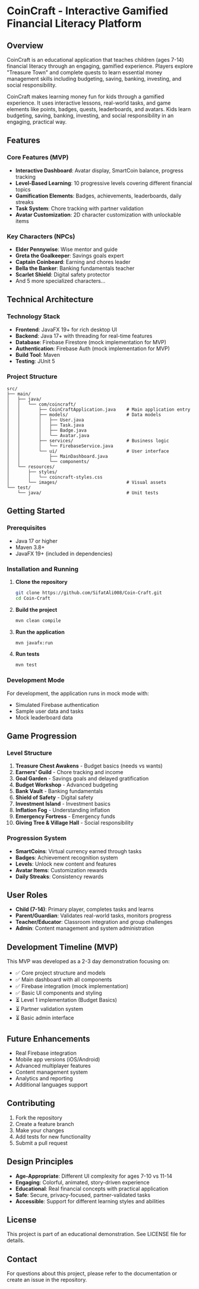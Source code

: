 # CoinCraft - Interactive Gamified Financial Literacy Platform

## Overview

CoinCraft is an educational application that teaches children (ages 7-14) financial literacy through an engaging, gamified experience. Players explore "Treasure Town" and complete quests to learn essential money management skills including budgeting, saving, banking, investing, and social responsibility.

CoinCraft makes learning money fun for kids through a gamified experience. It uses interactive lessons, real-world tasks, and game elements like points, badges, quests, leaderboards, and avatars. Kids learn budgeting, saving, banking, investing, and social responsibility in an engaging, practical way.

## Features

### Core Features (MVP)
- **Interactive Dashboard**: Avatar display, SmartCoin balance, progress tracking
- **Level-Based Learning**: 10 progressive levels covering different financial topics
- **Gamification Elements**: Badges, achievements, leaderboards, daily streaks
- **Task System**: Chore tracking with partner validation
- **Avatar Customization**: 2D character customization with unlockable items

### Key Characters (NPCs)
- **Elder Pennywise**: Wise mentor and guide
- **Greta the Goalkeeper**: Savings goals expert
- **Captain Coinbeard**: Earning and chores leader
- **Bella the Banker**: Banking fundamentals teacher
- **Scarlet Shield**: Digital safety protector
- And 5 more specialized characters...

## Technical Architecture

### Technology Stack
- **Frontend**: JavaFX 19+ for rich desktop UI
- **Backend**: Java 17+ with threading for real-time features
- **Database**: Firebase Firestore (mock implementation for MVP)
- **Authentication**: Firebase Auth (mock implementation for MVP)
- **Build Tool**: Maven
- **Testing**: JUnit 5

### Project Structure
```
src/
├── main/
│   ├── java/
│   │   └── com/coincraft/
│   │       ├── CoinCraftApplication.java    # Main application entry
│   │       ├── models/                      # Data models
│   │       │   ├── User.java
│   │       │   ├── Task.java
│   │       │   ├── Badge.java
│   │       │   └── Avatar.java
│   │       ├── services/                    # Business logic
│   │       │   └── FirebaseService.java
│   │       └── ui/                          # User interface
│   │           ├── MainDashboard.java
│   │           └── components/
│   └── resources/
│       ├── styles/
│       │   └── coincraft-styles.css
│       └── images/                          # Visual assets
└── test/
    └── java/                                # Unit tests
```

## Getting Started

### Prerequisites
- Java 17 or higher
- Maven 3.8+
- JavaFX 19+ (included in dependencies)

### Installation and Running

1. **Clone the repository**
   ```bash
   git clone https://github.com/SifatAli008/Coin-Craft.git
   cd Coin-Craft
   ```

2. **Build the project**
   ```bash
   mvn clean compile
   ```

3. **Run the application**
   ```bash
   mvn javafx:run
   ```

4. **Run tests**
   ```bash
   mvn test
   ```

### Development Mode

For development, the application runs in mock mode with:
- Simulated Firebase authentication
- Sample user data and tasks
- Mock leaderboard data

## Game Progression

### Level Structure
1. **Treasure Chest Awakens** - Budget basics (needs vs wants)
2. **Earners' Guild** - Chore tracking and income
3. **Goal Garden** - Savings goals and delayed gratification
4. **Budget Workshop** - Advanced budgeting
5. **Bank Vault** - Banking fundamentals
6. **Shield of Safety** - Digital safety
7. **Investment Island** - Investment basics
8. **Inflation Fog** - Understanding inflation
9. **Emergency Fortress** - Emergency funds
10. **Giving Tree & Village Hall** - Social responsibility

### Progression System
- **SmartCoins**: Virtual currency earned through tasks
- **Badges**: Achievement recognition system
- **Levels**: Unlock new content and features
- **Avatar Items**: Customization rewards
- **Daily Streaks**: Consistency rewards

## User Roles

- **Child (7-14)**: Primary player, completes tasks and learns
- **Parent/Guardian**: Validates real-world tasks, monitors progress
- **Teacher/Educator**: Classroom integration and group challenges
- **Admin**: Content management and system administration

## Development Timeline (MVP)

This MVP was developed as a 2-3 day demonstration focusing on:
- ✅ Core project structure and models
- ✅ Main dashboard with all components
- ✅ Firebase integration (mock implementation)
- ✅ Basic UI components and styling
- ⏳ Level 1 implementation (Budget Basics)
- ⏳ Partner validation system
- ⏳ Basic admin interface

## Future Enhancements

- Real Firebase integration
- Mobile app versions (iOS/Android)
- Advanced multiplayer features
- Content management system
- Analytics and reporting
- Additional languages support

## Contributing

1. Fork the repository
2. Create a feature branch
3. Make your changes
4. Add tests for new functionality
5. Submit a pull request

## Design Principles

- **Age-Appropriate**: Different UI complexity for ages 7-10 vs 11-14
- **Engaging**: Colorful, animated, story-driven experience
- **Educational**: Real financial concepts with practical application
- **Safe**: Secure, privacy-focused, partner-validated tasks
- **Accessible**: Support for different learning styles and abilities

## License

This project is part of an educational demonstration. See LICENSE file for details.

## Contact

For questions about this project, please refer to the documentation or create an issue in the repository.
